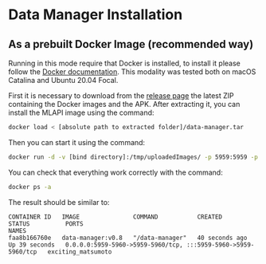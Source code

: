 # Data Manager Installation

## As a prebuilt Docker Image (recommended way)

Running in this mode require that Docker is installed, to install it please follow the [Docker documentation](https://docs.docker.com/engine/install/). This modality was tested both on macOS Catalina and Ubuntu 20.04 Focal.

First it is necessary to download from the [release page](https://github.com/fabiopoiesi/4dm/releases) the latest ZIP containing the Docker images and the APK. After extracting it, you can install the MLAPI image using the command:

```bash
docker load < [absolute path to extracted folder]/data-manager.tar
```

Then you can start it using the command: 

```bash
docker run -d -v [bind directory]:/tmp/uploadedImages/ -p 5959:5959 -p 5960:5960 data-manager:v0.8
```

You can check that everything work correctly with the command:
```bash
docker ps -a
```

The result should be similar to:
```
CONTAINER ID   IMAGE               COMMAND           CREATED          STATUS          PORTS                                                           NAMES
faa8b166760e   data-manager:v0.8   "/data-manager"   40 seconds ago   Up 39 seconds   0.0.0.0:5959-5960->5959-5960/tcp, :::5959-5960->5959-5960/tcp   exciting_matsumoto
```